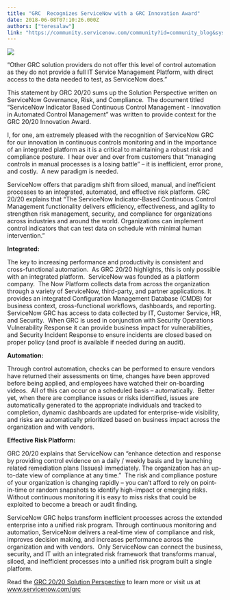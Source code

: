 ```yaml
---
title: "GRC  Recognizes ServiceNow with a GRC Innovation Award"
date: 2018-06-08T07:10:26.000Z
authors: ["teresalaw"]
link: "https://community.servicenow.com/community?id=community_blog&sys_id=71421a35dbae178067a72926ca9619ad"
---
```

<p><img style="max-width: 100%; max-height: 480px;" src="4b011631dbae178067a72926ca9619c2.iix" /></p>
<p>“Other GRC solution providers do not offer this level of control automation as they do not provide a full IT Service Management Platform, with direct access to the data needed to test, as ServiceNow does.”</p>
<p>This statement by GRC 20/20 sums up the Solution Perspective written on ServiceNow Governance, Risk, and Compliance.  The document titled “ServiceNow Indicator Based Continuous Control Management - Innovation in Automated Control Management” was written to provide context for the GRC 20/20 Innovation Award.</p>
<p>I, for one, am extremely pleased with the recognition of ServiceNow GRC for our innovation in continuous controls monitoring and in the importance of an integrated platform as it is a critical to maintaining a robust risk and compliance posture.  I hear over and over from customers that “managing controls in manual processes is a losing battle” – it is inefficient, error prone, and costly.  A new paradigm is needed. </p>
<p>ServiceNow offers that paradigm shift from siloed, manual, and inefficient processes to an integrated, automated, and effective risk platform. GRC 20/20 explains that “The ServiceNow Indicator-Based Continuous Control Management functionality delivers efficiency, effectiveness, and agility to strengthen risk management, security, and compliance for organizations across industries and around the world. Organizations can implement control indicators that can test data on schedule with minimal human intervention.”</p>
<p><strong>Integrated:</strong></p>
<p>The key to increasing performance and productivity is consistent and cross-functional automation.  As GRC 20/20 highlights, this is only possible with an integrated platform.  ServiceNow was founded as a platform company.  The Now Platform collects data from across the organization through a variety of ServiceNow, third-party, and partner applications. It provides an integrated Configuration Management Database (CMDB) for business context, cross-functional workflows, dashboards, and reporting.  ServiceNow GRC has access to data collected by IT, Customer Service, HR, and Security.  When GRC is used in conjunction with Security Operations Vulnerability Response it can provide business impact for vulnerabilities, and Security Incident Response to ensure incidents are closed based on proper policy (and proof is available if needed during an audit). </p>
<p><strong>Automation:</strong></p>
<p>Through control automation, checks can be performed to ensure vendors have returned their assessments on time, changes have been approved before being applied, and employees have watched their on-boarding videos.  All of this can occur on a scheduled basis – automatically.  Better yet, when there are compliance issues or risks identified, issues are automatically generated to the appropriate individuals and tracked to completion, dynamic dashboards are updated for enterprise-wide visibility, and risks are automatically prioritized based on business impact across the organization and with vendors.</p>
<p><strong>Effective Risk Platform:</strong></p>
<p>GRC 20/20 explains that ServiceNow can “enhance detection and response by providing control evidence on a daily / weekly basis and by launching related remediation plans (Issues) immediately. The organization has an up-to-date view of compliance at any time.”  The risk and compliance posture of your organization is changing rapidly – you can’t afford to rely on point-in-time or random snapshots to identify high-impact or emerging risks.  Without continuous monitoring it is easy to miss risks that could be exploited to become a breach or audit finding.</p>
<p>ServiceNow GRC helps transform inefficient processes across the extended enterprise into a unified risk program. Through continuous monitoring and automation, ServiceNow delivers a real-time view of compliance and risk, improves decision making, and increases performance across the organization and with vendors.  Only ServiceNow can connect the business, security, and IT with an integrated risk framework that transforms manual, siloed, and inefficient processes into a unified risk program built a single platform.</p>
<p>Read the <a href="https://www.servicenow.com/content/dam/servicenow/documents/analyst-research/analyst-automated-controls.pdf" rel="nofollow">GRC 20/20 Solution Perspective</a> to learn more or visit us at <a href="https://www.servicenow.com/products/governance-risk-and-compliance.html" rel="nofollow">www.servicenow.com/grc</a></p>